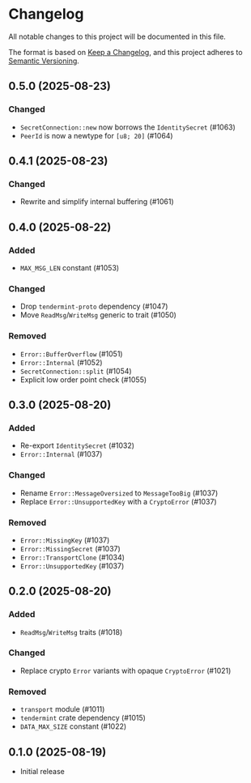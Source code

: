 # Changelog
All notable changes to this project will be documented in this file.

The format is based on [Keep a Changelog](https://keepachangelog.com/en/1.0.0/),
and this project adheres to [Semantic Versioning](https://semver.org/spec/v2.0.0.html).

## 0.5.0 (2025-08-23)
### Changed
- `SecretConnection::new` now borrows the `IdentitySecret` (#1063)
- `PeerId` is now a newtype for `[u8; 20]` (#1064)

## 0.4.1 (2025-08-23)
### Changed
- Rewrite and simplify internal buffering (#1061)

## 0.4.0 (2025-08-22)
### Added
- `MAX_MSG_LEN` constant (#1053)

### Changed
- Drop `tendermint-proto` dependency (#1047)
- Move `ReadMsg`/`WriteMsg` generic to trait (#1050)

### Removed
- `Error::BufferOverflow` (#1051)
- `Error::Internal` (#1052)
- `SecretConnection::split` (#1054)
- Explicit low order point check (#1055)

## 0.3.0 (2025-08-20)
### Added
- Re-export `IdentitySecret` (#1032)
- `Error::Internal` (#1037)

### Changed
- Rename `Error::MessageOversized` to `MessageTooBig` (#1037)
- Replace `Error::UnsupportedKey` with a `CryptoError` (#1037)

### Removed
- `Error::MissingKey` (#1037)
- `Error::MissingSecret` (#1037)
- `Error::TransportClone` (#1034)
- `Error::UnsupportedKey` (#1037)

## 0.2.0 (2025-08-20)
### Added
- `ReadMsg`/`WriteMsg` traits (#1018)

### Changed
- Replace crypto `Error` variants with opaque `CryptoError` (#1021)

### Removed
- `transport` module (#1011)
- `tendermint` crate dependency (#1015)
- `DATA_MAX_SIZE` constant (#1022)

## 0.1.0 (2025-08-19)
- Initial release
